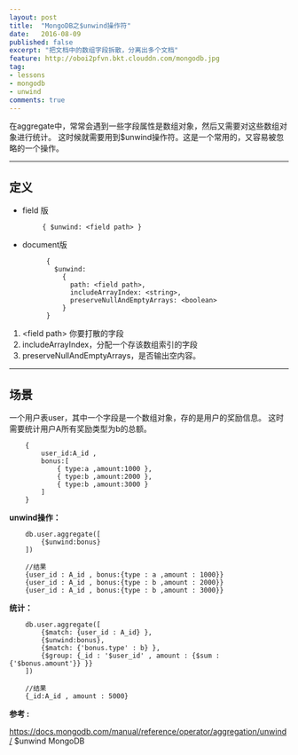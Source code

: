 ```yaml
---
layout: post
title:  "MongoDB之$unwind操作符"
date:   2016-08-09
published: false
excerpt: "把文档中的数组字段拆散，分离出多个文档"
feature: http://oboi2pfvn.bkt.clouddn.com/mongodb.jpg
tag:
- lessons 
- mongodb
- unwind
comments: true
---
```


在aggregate中，常常会遇到一些字段属性是数组对象，然后又需要对这些数组对象进行统计。
这时候就需要用到$unwind操作符。这是一个常用的，又容易被忽略的一个操作。

-----------

## 定义

- field 版
    
           { $unwind: <field path> }
           
- document版

            {
              $unwind:
                {
                  path: <field path>,
                  includeArrayIndex: <string>,
                  preserveNullAndEmptyArrays: <boolean>
                }
            }
            
1. \<field path\> 你要打散的字段 
2. includeArrayIndex，分配一个存该数组索引的字段 
3. preserveNullAndEmptyArrays，是否输出空内容。

-----------

## 场景
一个用户表user，其中一个字段是一个数组对象，存的是用户的奖励信息。
这时需要统计用户A所有奖励类型为b的总额。

        {
            user_id:A_id ,
            bonus:[
                { type:a ,amount:1000 },
                { type:b ,amount:2000 },
                { type:b ,amount:3000 }
            ]
        }

**unwind操作：**

        db.user.aggregate([
            {$unwind:bonus}
        ])
        
        //结果
        {user_id : A_id , bonus:{type : a ,amount : 1000}}
        {user_id : A_id , bonus:{type : b ,amount : 2000}}
        {user_id : A_id , bonus:{type : b ,amount : 3000}}
       
**统计：**

        db.user.aggregate([
            {$match: {user_id : A_id} },
            {$unwind:bonus},
            {$match: {'bonus.type' : b} },
            {$group: {_id : '$user_id' , amount : {$sum : {'$bonus.amount'}} }}
        ])
        
        //结果
        {_id:A_id , amount : 5000}
       
        

**参考 :**  


<https://docs.mongodb.com/manual/reference/operator/aggregation/unwind/>  $unwind MongoDB

    
